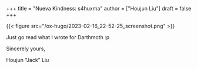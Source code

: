 +++
title = "Nueva Kindness: s4huxma"
author = ["Houjun Liu"]
draft = false
+++

{{< figure src="/ox-hugo/2023-02-16_22-52-25_screenshot.png" >}}

Just go read what I wrote for Darthmoth :p

Sincerely yours,

Houjun “Jack” Liu
